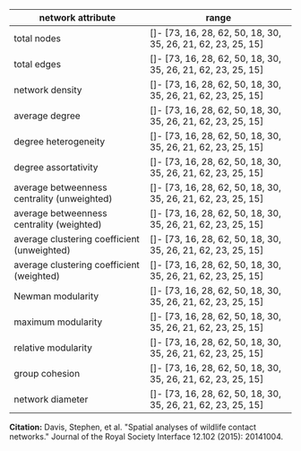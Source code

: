 network attribute|range
---|---
total nodes|[]- [73, 16, 28, 62, 50, 18, 30, 35, 26, 21, 62, 23, 25, 15]
total edges|[]- [73, 16, 28, 62, 50, 18, 30, 35, 26, 21, 62, 23, 25, 15]
network density|[]- [73, 16, 28, 62, 50, 18, 30, 35, 26, 21, 62, 23, 25, 15]
average degree|[]- [73, 16, 28, 62, 50, 18, 30, 35, 26, 21, 62, 23, 25, 15]
degree heterogeneity|[]- [73, 16, 28, 62, 50, 18, 30, 35, 26, 21, 62, 23, 25, 15]
degree assortativity|[]- [73, 16, 28, 62, 50, 18, 30, 35, 26, 21, 62, 23, 25, 15]
average betweenness centrality (unweighted)|[]- [73, 16, 28, 62, 50, 18, 30, 35, 26, 21, 62, 23, 25, 15]
average betweenness centrality (weighted)|[]- [73, 16, 28, 62, 50, 18, 30, 35, 26, 21, 62, 23, 25, 15]
average clustering coefficient (unweighted)|[]- [73, 16, 28, 62, 50, 18, 30, 35, 26, 21, 62, 23, 25, 15]
average clustering coefficient (weighted)|[]- [73, 16, 28, 62, 50, 18, 30, 35, 26, 21, 62, 23, 25, 15]
Newman modularity|[]- [73, 16, 28, 62, 50, 18, 30, 35, 26, 21, 62, 23, 25, 15]
maximum modularity|[]- [73, 16, 28, 62, 50, 18, 30, 35, 26, 21, 62, 23, 25, 15]
relative modularity|[]- [73, 16, 28, 62, 50, 18, 30, 35, 26, 21, 62, 23, 25, 15]
group cohesion|[]- [73, 16, 28, 62, 50, 18, 30, 35, 26, 21, 62, 23, 25, 15]
network diameter|[]- [73, 16, 28, 62, 50, 18, 30, 35, 26, 21, 62, 23, 25, 15]
**Citation:** Davis, Stephen, et al. "Spatial analyses of wildlife contact networks." Journal of the Royal Society Interface 12.102 (2015): 20141004.